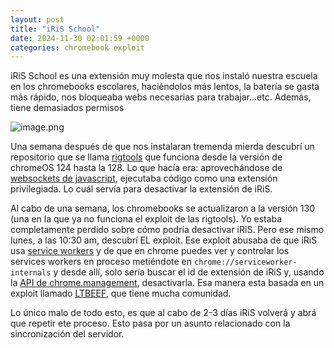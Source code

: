 ```yaml
---
layout: post
title: "iRiS School"
date: 2024-11-30 02:01:59 +0000 
categories: chromebook exploit
---
```


iRiS School es una extensión muy molesta que nos instaló nuestra escuela en los chromebooks escolares, haciéndolos más lentos, la batería se gasta más rápido, nos bloqueaba webs necesarias para trabajar...etc.
Además, tiene demasiados permisos

![image.png](iRiS%20School%2014e0433b6a3c8083b319f20579929036/image.png)

Una semana después de que nos instalaran tremenda mierda descubrí un repositorio que se llama [rigtools](https://github.com/Sincereham222/rigtools-newui) que funciona desde la versión de chromeOS 124 hasta la 128. Lo que hacía era: aprovechándose de [websockets de javascript](https://es.javascript.info/websocket), ejecutaba código como una extensión privilegiada. Lo cuál servía para desactivar la extensión de iRiS. 

Al cabo de una semana, los chromebooks se actualizaron a la versión 130 (una en la que ya no funciona el exploit de las rigtools). Yo estaba completamente perdido sobre cómo podría desactivar iRiS. Pero ese mismo lunes, a las 10:30 am, descubrí EL exploit. Ese exploit abusaba de que iRiS usa [service workers](https://www.arsys.es/blog/service-worker) y de que en chrome puedes ver y controlar los services workers en proceso metiéndote en `chrome://serviceworker-internals` y desde allí, solo sería buscar el id de extensión de iRiS y, usando la [API de chrome.management](https://developer.chrome.com/docs/extensions/reference/api/management?hl=es-419), desactivarla. Esa manera esta basada en un exploit llamado [LTBEEF](https://compactcow.com/), que tiene mucha comunidad. 

Lo único malo de todo esto, es que al cabo de 2-3 días iRiS volverá y abrá que repetir ete proceso. Esto pasa por un asunto relacionado con la sincronización del servidor.
